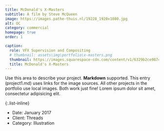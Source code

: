 ```yaml
---
title: McDonald's X-Masters
subtitle: A film by Steve McQueen
image: https://images.pathe-thuis.nl/19228_1920x1080.jpg
alt: OC
category: commercial
homepage: true
order: 1

caption:
  role: VFX Supervision and Compositing
  # thumbnail: assets\img\portfolio\x-masters.png
  thumbnail: https://images.squarespace-cdn.com/content/v1/6329b2ce987c4c501e586b6f/addbbd6b-4856-43f6-b97b-eb799b8b806c/Screenshot+2022-12-13+at+13.03.33.png
  title: McDonald's X-Masters
---
```


Use this area to describe your project. **Markdown** supported. This entry (project1.md) uses links for the image sources. All other projects in the portfolio use local images. Both work just fine! Lorem ipsum dolor sit amet, consectetur adipisicing elit.

{:.list-inline}

- Date: January 2017
- Client: Threads
- Category: Illustration

